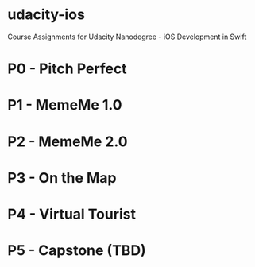 # udacity-ios
Course Assignments for Udacity Nanodegree - iOS Development in Swift

# P0 - Pitch Perfect

# P1 - MemeMe 1.0

# P2 - MemeMe 2.0

# P3 - On the Map

# P4 - Virtual Tourist

# P5 - Capstone (TBD)
